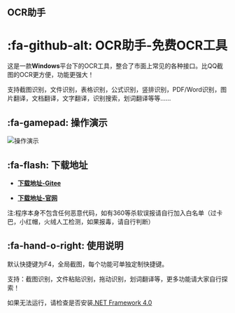 ## OCR助手
#  :fa-github-alt: OCR助手-免费OCR工具

这是一款**Windows**平台下的OCR工具，整合了市面上常见的各种接口。比QQ截图的OCR更方便，功能更强大！

支持截图识别，文件识别，表格识别，公式识别，竖排识别，PDF/Word识别，图片翻译，文档翻译，文字翻译，识别搜索，划词翻译等等……

##  :fa-gamepad: 操作演示

![操作演示](https://raw.githubusercontent.com/net10010/OCR/main/demo.gif "操作演示")

## :fa-flash: 下载地址

- [ **下载地址-Gitee** ](https://gitee.com/smartoldfish/ocr-assistant/raw/master/Setup.exe)

- [ **下载地址-官网** ](https://gitee.com/smartoldfish/ocr-assistant/raw/master/Setup.exe)

注:程序本身不包含任何恶意代码，如有360等杀软误报请自行加入白名单（过卡巴，小红帽，火绒人工检测，如果报毒，请自行判断）

## :fa-hand-o-right: 使用说明

默认快捷键为F4，全局截图，每个功能可单独定制快捷键。

支持：截图识别，文件粘贴识别，拖动识别，划词翻译等，更多功能请大家自行探索！


 
如果无法运行，请检查是否安装[.NET Framework 4.0](http://www.microsoft.com/zh-cn/download/details.aspx?id=17718)  
